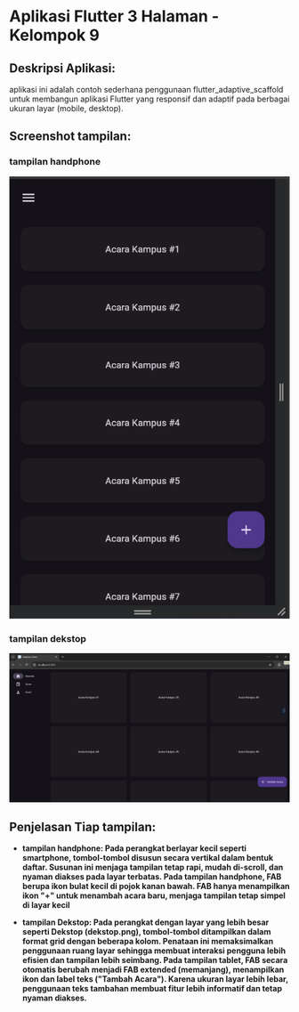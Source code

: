 # Aplikasi Flutter 3 Halaman - Kelompok 9

## Deskripsi Aplikasi:

aplikasi ini adalah contoh sederhana penggunaan flutter_adaptive_scaffold untuk membangun
aplikasi Flutter yang responsif dan adaptif pada berbagai ukuran layar (mobile, desktop).

## Screenshot tampilan:

### tampilan handphone

![Handph0ne](images/handphone.png)

### tampilan dekstop

![Dekstop](images/dekstop.png)

## Penjelasan Tiap tampilan:

- **tampilan handphone: Pada perangkat berlayar kecil seperti smartphone, tombol-tombol disusun secara vertikal dalam bentuk daftar.
  Susunan ini menjaga tampilan tetap rapi, mudah di-scroll, dan nyaman diakses pada layar terbatas.
  Pada tampilan handphone, FAB berupa ikon bulat kecil di pojok kanan bawah.
  FAB hanya menampilkan ikon "+" untuk menambah acara baru, menjaga tampilan tetap simpel di layar kecil**

- **tampilan Dekstop: Pada perangkat dengan layar yang lebih besar seperti Dekstop (dekstop.png), tombol-tombol ditampilkan dalam format grid dengan beberapa kolom.
  Penataan ini memaksimalkan penggunaan ruang layar sehingga membuat interaksi pengguna lebih efisien dan tampilan lebih seimbang.
  Pada tampilan tablet, FAB secara otomatis berubah menjadi FAB extended (memanjang), menampilkan ikon dan label teks ("Tambah Acara").
  Karena ukuran layar lebih lebar, penggunaan teks tambahan membuat fitur lebih informatif dan tetap nyaman diakses.**
